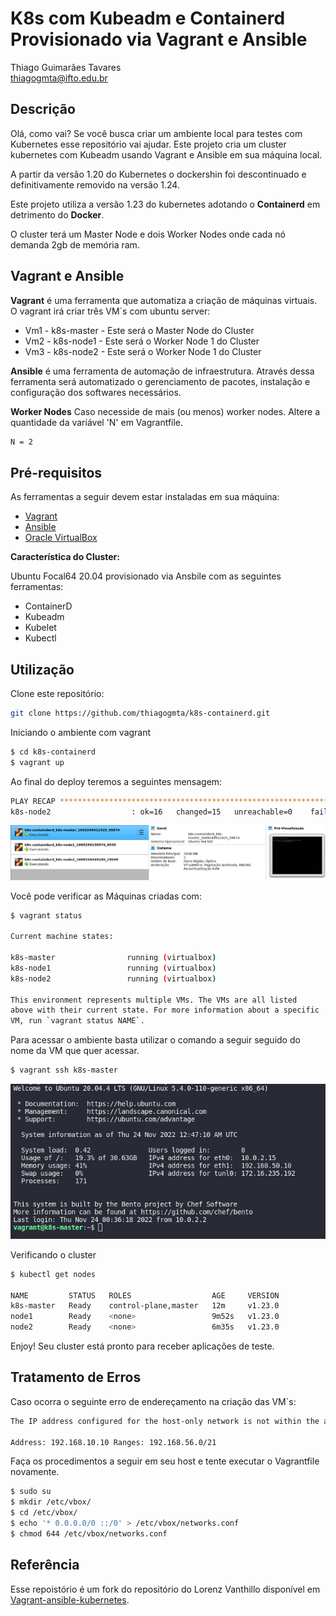 # K8s com Kubeadm e Containerd Provisionado via Vagrant e Ansible

Thiago Guimarães Tavares   
thiagogmta@ifto.edu.br

## Descrição

Olá, como vai? Se você busca criar um ambiente local para testes com Kubernetes esse repositório vai ajudar. Este projeto cria um cluster kubernetes com Kubeadm usando Vagrant e Ansible em sua máquina local.

A partir da versão 1.20 do Kubernetes o dockershin foi descontinuado e definitivamente removido na versão 1.24.

Este projeto utiliza a versão 1.23 do kubernetes adotando o **Containerd** em detrimento do **Docker**.

O cluster terá um Master Node e dois Worker Nodes onde cada nó demanda 2gb de memória ram.

## Vagrant e Ansible

**Vagrant** é uma ferramenta que automatiza a criação de máquinas virtuais. O vagrant irá criar três VM`s com ubuntu server:
- Vm1 - k8s-master - Este será o Master Node do Cluster
- Vm2 - k8s-node1 - Este será o Worker Node 1 do Cluster
- Vm3 - k8s-node2 - Este será o Worker Node 1 do Cluster

**Ansible** é uma ferramenta de automação de infraestrutura. Através dessa ferramenta será automatizado o gerenciamento de pacotes, instalação e configuração dos softwares necessários.

**Worker Nodes**
Caso necesside de mais (ou menos) worker nodes. Altere a quantidade da variável 'N' em Vagrantfile.
```bash
N = 2
```

## Pré-requisitos

As ferramentas a seguir devem estar instaladas em sua máquina:

- [Vagrant](https://developer.hashicorp.com/vagrant/downloads)
- [Ansible](https://docs.ansible.com/ansible/latest/installation_guide/installation_distros.html)
- [Oracle VirtualBox](https://www.virtualbox.org/wiki/Downloads)

**Característica do Cluster:**

Ubuntu Focal64 20.04 provisionado via Ansbile com as seguintes ferramentas:

- ContainerD
- Kubeadm
- Kubelet
- Kubectl

## Utilização

Clone este repositório:

```bash
git clone https://github.com/thiagogmta/k8s-containerd.git
```

Iniciando o ambiente com vagrant

```bash
$ cd k8s-containerd
$ vagrant up
```

Ao final do deploy teremos a seguintes mensagem:

```bash
PLAY RECAP *********************************************************************
k8s-node2                  : ok=16   changed=15   unreachable=0    failed=0    skipped=0    rescued=0    ignored=0 
```

![Vagrant Up](/img/vagrantup.png)

Você pode verificar as Máquinas criadas com:

```bash
$ vagrant status

Current machine states:

k8s-master                running (virtualbox)
k8s-node1                 running (virtualbox)
k8s-node2                 running (virtualbox)

This environment represents multiple VMs. The VMs are all listed
above with their current state. For more information about a specific
VM, run `vagrant status NAME`.
```

Para acessar o ambiente basta utilizar o comando a seguir seguido do nome da VM que quer acessar.

```bash
$ vagrant ssh k8s-master
```

![Vagrant SSH](/img/vagrantssh.png)

Verificando o cluster

```bash
$ kubectl get nodes

NAME         STATUS   ROLES                  AGE     VERSION
k8s-master   Ready    control-plane,master   12m     v1.23.0
node1        Ready    <none>                 9m52s   v1.23.0
node2        Ready    <none>                 6m35s   v1.23.0
```

Enjoy! Seu cluster está pronto para receber aplicações de teste.

## Tratamento de Erros

Caso ocorra o seguinte erro de endereçamento na criação das VM`s:

```bash
The IP address configured for the host-only network is not within the allowed ranges. Please update the address used to be within the allowed ranges and run the command again.

Address: 192.168.10.10 Ranges: 192.168.56.0/21
```

Faça os procedimentos a seguir em seu host e tente executar o Vagrantfile novamente.

```bash
$ sudo su
$ mkdir /etc/vbox/
$ cd /etc/vbox/
$ echo '* 0.0.0.0/0 ::/0' > /etc/vbox/networks.conf
$ chmod 644 /etc/vbox/networks.conf
```
## Referência

Esse repoistório é um fork do repositório do Lorenz Vanthillo disponível em [Vagrant-ansible-kubernetes](https://github.com/lvthillo/vagrant-ansible-kubernetes).
